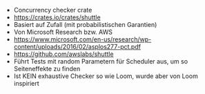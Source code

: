 - Concurrency checker crate
- https://crates.io/crates/shuttle
- Basiert auf Zufall (mit probabilistischen Garantien)
- Von Microsoft Research bzw. AWS
- https://www.microsoft.com/en-us/research/wp-content/uploads/2016/02/asplos277-pct.pdf
- https://github.com/awslabs/shuttle
- Führt Tests mit random Parametern für Scheduler aus, um so Seiteneffekte zu finden
- Ist KEIN exhaustive Checker so wie Loom, wurde aber von Loom inspiriert
